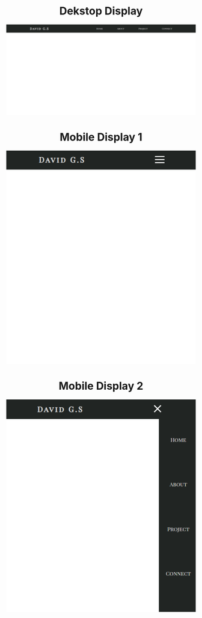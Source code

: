 <html> 
  <body> 
    <h1 align = center> Dekstop Display </h1> <img src = "DekstopDisplay.png"> <br>
    <h1 align = center> Mobile Display 1 </h1> <img src = "MobileDisplay1.png"> <br>
    <h1 align = center> Mobile Display 2 </h1> <img src = "MobileDisplay2.png">
  </body>
</html>
